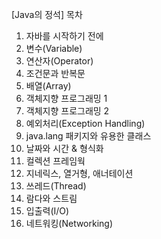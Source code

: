[Java의 정석] 목차

1. 자바를 시작하기 전에
2. 변수(Variable)
3. 연산자(Operator)
4. 조건문과 반복문
5. 배열(Array)
6. 객체지향 프로그래밍 1
7. 객체지향 프로그래밍 2
8. 예외처리(Exception Handling)
9. java.lang 패키지와 유용한 클래스
10. 날짜와 시간 & 형식화
11. 컬렉션 프레임웍
12. 지네릭스, 열거형, 애너테이션
13. 쓰레드(Thread)
14. 람다와 스트림
15. 입출력(I/O)
16. 네트워킹(Networking)
